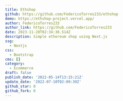 ```yaml
---
title: Ethshop
github: https://github.com/FedericoTorres233/ethshop
demo: https://ethshop-project.vercel.app/
author: FedericoTorres233
author_link: https://github.com/FedericoTorres233
date: 2023-11-28T02:34:38.514Z
description: Simple ethereum shop using Next.js
ssg:
  - Nextjs
css:
  - Bootstrap
cms: []
category:
  - Ecommerce
draft: false
publish_date: '2022-05-14T13:15:21Z'
update_date: '2022-07-10T02:09:39Z'
github_star: 0
github_fork: 0
---
```

